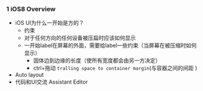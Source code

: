 

### 1 iOS8 Overview
- iOS UI为什么一开始是方的？  
	+ 约束  
 	+ 对于任何方向的任何设备被压扁时应该如何显示  
	+ 一开始label在屏幕的外面，需要给label一些约束（当屏幕在被压缩时如何显示）
		* 固体边到边缘的长度（使所有宽度都会由另一方决定）
		* ctrl+拖动 `tralling space to container margin`(与容器之间的间距 )
- Auto layout
- 代码和UI交流	Assistant Editor


